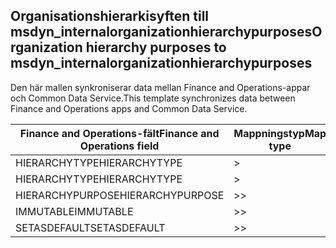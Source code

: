 ## <a name="organization-hierarchy-purposes-to-msdyn_internalorganizationhierarchypurposes"></a><span data-ttu-id="87293-101">Organisationshierarkisyften till msdyn_internalorganizationhierarchypurposes</span><span class="sxs-lookup"><span data-stu-id="87293-101">Organization hierarchy purposes to msdyn_internalorganizationhierarchypurposes</span></span>

<span data-ttu-id="87293-102">Den här mallen synkroniserar data mellan Finance and Operations-appar och Common Data Service.</span><span class="sxs-lookup"><span data-stu-id="87293-102">This template synchronizes data between Finance and Operations apps and Common Data Service.</span></span>

<span data-ttu-id="87293-103">Finance and Operations-fält</span><span class="sxs-lookup"><span data-stu-id="87293-103">Finance and Operations field</span></span> | <span data-ttu-id="87293-104">Mappningstyp</span><span class="sxs-lookup"><span data-stu-id="87293-104">Map type</span></span> | <span data-ttu-id="87293-105">Övriga Dynamics 365-fält</span><span class="sxs-lookup"><span data-stu-id="87293-105">Other Dynamics 365 field</span></span> | <span data-ttu-id="87293-106">Standardvärde</span><span class="sxs-lookup"><span data-stu-id="87293-106">Default value</span></span>
---|---|---|---
<span data-ttu-id="87293-107">HIERARCHYTYPE</span><span class="sxs-lookup"><span data-stu-id="87293-107">HIERARCHYTYPE</span></span> | > | <span data-ttu-id="87293-108">msdyn_hierarchypurposetypename</span><span class="sxs-lookup"><span data-stu-id="87293-108">msdyn_hierarchypurposetypename</span></span> | 
<span data-ttu-id="87293-109">HIERARCHYTYPE</span><span class="sxs-lookup"><span data-stu-id="87293-109">HIERARCHYTYPE</span></span> | > | <span data-ttu-id="87293-110">msdyn_hierarchytype.msdyn_name</span><span class="sxs-lookup"><span data-stu-id="87293-110">msdyn_hierarchytype.msdyn_name</span></span> | 
<span data-ttu-id="87293-111">HIERARCHYPURPOSE</span><span class="sxs-lookup"><span data-stu-id="87293-111">HIERARCHYPURPOSE</span></span> | >> | <span data-ttu-id="87293-112">msdyn_hierarchypurpose</span><span class="sxs-lookup"><span data-stu-id="87293-112">msdyn_hierarchypurpose</span></span> | 
<span data-ttu-id="87293-113">IMMUTABLE</span><span class="sxs-lookup"><span data-stu-id="87293-113">IMMUTABLE</span></span> | >> | <span data-ttu-id="87293-114">msdyn_immutable</span><span class="sxs-lookup"><span data-stu-id="87293-114">msdyn_immutable</span></span> | 
<span data-ttu-id="87293-115">SETASDEFAULT</span><span class="sxs-lookup"><span data-stu-id="87293-115">SETASDEFAULT</span></span> | >> | <span data-ttu-id="87293-116">msdyn_setasdefault</span><span class="sxs-lookup"><span data-stu-id="87293-116">msdyn_setasdefault</span></span> | 
